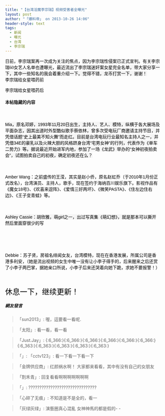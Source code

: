 ```yaml
---
title: "【台湾淫魔李宗瑞】视频受害者全曝光"
layout: post
author: "「爆料帝」 on 2013-10-26 14:06"
header-style: text
tags:
  - 新闻
  - 曝光
  - 台湾
  - 李宗瑞
---
```


 <font color="#000"><font face="arial, sans-serif, 宋体"><font style="font-size:14px">日前，李宗瑞案再一次成为关注的焦点，因为李宗瑞性侵案已正式宣判。有关李宗瑞</font></font></font><font face="Times New Roman"><font color="#000"><font style="font-size:14px">60</font></font></font><font face="宋体"><font color="#000"><font style="font-size:14px">女艺人名单也遭曝光，</font></font></font><font color="#000"><font style="background-color:rgb(245, 245, 245)"><font face="arial, sans-serif, 宋体"><font style="font-size:14px">最近流出了李宗瑞迷奸案女星完全名单，</font></font></font></font><font color="#000"><font style="background-color:rgb(245, 245, 245)"><font face="arial, sans-serif, 宋体">带大家分享一下，其中一些知名的我会着重介绍一下。觉得不错，龙币打赏一下，谢谢！</font></font></font>
 <font color="#000"><font style="background-color:rgb(245, 245, 245)"><font face="arial, sans-serif, 宋体"><br> </font></font></font>
 <font color="#000"><font face="arial, sans-serif, 宋体"><font style="font-size:14px">李宗瑞给女星喂药前</font></font></font>
 
 
 <font color="#000"><font face="arial, sans-serif, 宋体">李宗瑞给女星喂药后</font></font>
 <font face="arial, sans-serif, 宋体"><font color="#000000"><br> </font></font>
 <div class="showhide">
 <h4>本帖隐藏的内容</h4>
 <font face="arial, sans-serif, 宋体"><font color="#000000"><br> </font></font>
 <br> 
 <font color="#000"><font style="background-color:rgb(245, 245, 245)"><font face="arial, sans-serif, 宋体"><font style="font-size:14px">Mia，原名邓婷，1993年11月20日出生，主持人、艺人、模特，纵横于各大展场及平面杂志，因其出道时外型酷似歌手蔡依林，曾多次受电玩厂商邀请主持节目，并凭借话题“史上最美不知火舞”而走红。目前是台湾电玩行业最知名主持人之一，并凭借34E的豪乳以及火辣大胆的风格跻身台湾“宅男女神”的行列，代表作为《单车二势力》等。据说最近开始进军内地，参加了一场《龙武》举办的“女神初夜拍卖会”，试图拍卖自己的初夜，确定初夜还在么？</font></font></font></font>
 <br> 
 <br> 
 <font color="#000"><font style="background-color:rgb(245, 245, 245)"><font face="arial, sans-serif, 宋体"><font style="font-size:14px"><br> </font></font></font></font>
 <br> 
 <font color="#000"><font face="arial, sans-serif, 宋体"><font style="font-size:14px">Amber Wang：之前盛传的王滢，其实是赵小侨，原名赵虹乔（于2010年1月份正式改名），台湾演员、主持人，歌手，现在签约于海纳百川娱乐旗下。影视作品有《魔女18号》、《欢喜来逗阵》、《爱情三好两坏》、《微笑PASTA》、《住左边住右边》、《王子变青蛙》等。</font></font></font>
 <br> 
 <br> 
 <font color="#000"><font face="arial, sans-serif, 宋体"><font style="font-size:14px"><br> </font></font></font>
 <br> 
 <font color="#000"><font style="background-color:rgb(245, 245, 245)"><font face="arial, sans-serif, 宋体"><font style="font-size:14px">Ashley Cassie：胡欣雅，萌girl之一，出过写真集《萌幻想》，就是那本可以撕开然后里面穿很少的写</font></font></font></font>
 <br> 
 <br> 
 <br> 
 <br> 
 <font color="#000"><font style="background-color:rgb(245, 245, 245)"><font face="arial, sans-serif, 宋体"><font style="font-size:14px"><br> </font></font></font></font>
 <br> 
 <font color="#000"><font face="arial, sans-serif, 宋体"><font style="font-size:14px">Debbie：苏子贤，房祖名绯闻女友，台湾模特，现在在香港发展，所属公司是香港多利安，（她是流出视频的女生中唯一没有让小李子得手的，后来醒来之后还赏了小李子两巴掌，据她亲口所说，小李子后来还哭着向她下跪，求她不要报警！）</font></font></font>
 <br> 
 <br> 
 <font color="#000"><font face="arial, sans-serif, 宋体"><font style="font-size:14px"><br> </font></font></font>
 <br> 
 <font color="#000"><font face="arial, sans-serif, 宋体"><font size="5">休息一下，继续更新！</font></font></font>
</div>
 
 
 
 
 

##### 網友發言 
> 「sun2013」:
>  喔，這要看一看呢.

> 「太阳」:
>  看一看，看一看

> 「Just.Jay」:
>  {:6_366:}{:6_366:}{:6_366:}{:6_366:}{:6_366:}{:6_366:}{:6_363:}{:6_363:}{:6_363:}{:6_363:}{:6_363:}

> 「」:
> 「cctv123」:
>  看一下看一下看一下

> 「金牌供应商」:
>  红颜祸水啊！ 大家都来看看，其中有没有自己的女朋友

> 「割禾青」:
>  回复看看啊啊啊啊啊啊啊

> 「」:
> ???????????????????????????????

> 「心碎了无痕」:
>  不知道是不是全的，看一

> 「灰绿灰绿」:
>  演藝圈真心混亂 女神神馬的都是假的- -


